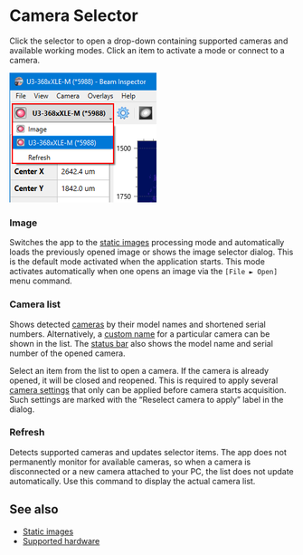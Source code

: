 # Camera Selector

Click the selector to open a drop-down containing supported cameras and available working modes. Click an item to activate a mode or connect to a camera.

![Screenshot](./img/cam_selector.png)

### Image

Switches the app to the [static images](./static_img.md) processing mode and automatically loads the previously opened image or shows the image selector dialog. This is the default mode activated when the application starts. This mode activates automatically when one opens an image via the `[File ► Open]` menu command.

### Camera list

Shows detected [cameras](./hardware.md) by their model names and shortened serial numbers. Alternatively, a [custom name](./cam_name.md) for a particular camera can be shown in the list. The [status bar](./status_bar.md) also shows the model name and serial number of the opened camera.

Select an item from the list to open a camera. If the camera is already opened, it will be closed and reopened. This is required to apply several [camera settings](./cam_settings_hard.md) that only can be applied before camera starts acquisition. Such settings are marked with the “Reselect camera to apply” label in the dialog.

### Refresh

Detects supported cameras and updates selector items. The app does not permanently monitor for available cameras, so when a camera is disconnected or a new camera attached to your PC, the list does not update automatically. Use this command to display the actual camera list.

## See also

- [Static images](./static_img.md)
- [Supported hardware](./hardware.md)

&nbsp;
